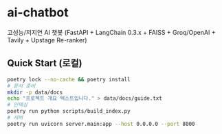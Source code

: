# ai-chatbot

고성능/저지연 AI 챗봇 (FastAPI + LangChain 0.3.x + FAISS + Groq/OpenAI + Tavily + Upstage Re-ranker)

## Quick Start (로컬)
```bash
poetry lock --no-cache && poetry install
# 문서 준비
mkdir -p data/docs
echo "프로젝트 개요 텍스트입니다." > data/docs/guide.txt
# 인덱싱
poetry run python scripts/build_index.py
# 서버
poetry run uvicorn server.main:app --host 0.0.0.0 --port 8000
